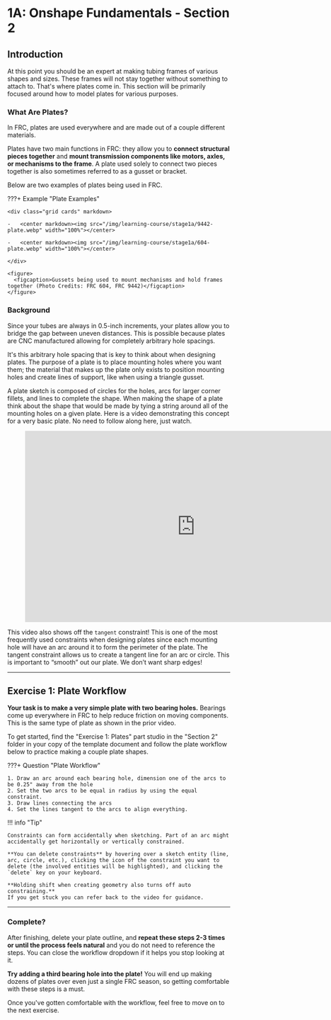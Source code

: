 # 1A: Onshape Fundamentals - Section 2
## Introduction

At this point you should be an expert at making tubing frames of various shapes and sizes. These frames will not stay together without something to attach to. That's where plates come in. This section will be primarily focused around how to model plates for various purposes.

### What Are Plates?

In FRC, plates are used everywhere and are made out of a couple different materials.

Plates have two main functions in FRC: they allow you to **connect structural pieces together** and **mount transmission components like motors, axles, or mechanisms to the frame**. A plate used solely to connect two pieces together is also sometimes referred to as a gusset or bracket. 

Below are two examples of plates being used in FRC.

???+ Example "Plate Examples"

    <div class="grid cards" markdown>

    -   <center markdown><img src="/img/learning-course/stage1a/9442-plate.webp" width="100%"></center>

    -   <center markdown><img src="/img/learning-course/stage1a/604-plate.webp" width="100%"></center>

    </div>

    <figure>
      <figcaption>Gussets being used to mount mechanisms and hold frames together (Photo Credits: FRC 604, FRC 9442)</figcaption>
    </figure>



### Background

Since your tubes are always in 0.5-inch increments, your plates allow you to bridge the gap between uneven distances. This is possible because plates are CNC manufactured allowing for completely arbitrary hole spacings.

It's this arbitrary hole spacing that is key to think about when designing plates. The purpose of a plate is to place mounting holes where you want them; the material that makes up the plate only exists to position mounting holes and create lines of support, like when using a triangle gusset.

A plate sketch is composed of circles for the holes, arcs for larger corner fillets, and lines to complete the shape. When making the shape of a plate think about the shape that would be made by tying a string around all of the mounting holes on a given plate. Here is a video demonstrating this concept for a very basic plate. No need to follow along here, just watch.

<figure>
    <iframe width="768" height="432" src="https://www.youtube.com/embed/mXzX9wmipV8?rel=0" title="YouTube video player" frameborder="0" allow="accelerometer; autoplay; clipboard-write; encrypted-media; gyroscope; picture-in-picture; web-share" allowfullscreen vq="hd1080"></iframe>
</figure>

This video also shows off the `tangent` constraint! This is one of the most frequently used constraints when designing plates since each mounting hole will have an arc around it to form the perimeter of the plate. The tangent constraint allows us to create a tangent line for an arc or circle. This is important to “smooth” out our plate. We don’t want sharp edges!

---

## Exercise 1: Plate Workflow

**Your task is to make a very simple plate with two bearing holes.** Bearings come up everywhere in FRC to help reduce friction on moving components. This is the same type of plate as shown in the prior video.

To get started, find the "Exercise 1: Plates" part studio in the "Section 2" folder in your copy of the template document and follow the plate workflow below to practice making a couple plate shapes.

???+ Question "Plate Workflow"

    1. Draw an arc around each bearing hole, dimension one of the arcs to be 0.25" away from the hole 
    2. Set the two arcs to be equal in radius by using the equal constraint.
    3. Draw lines connecting the arcs
    4. Set the lines tangent to the arcs to align everything.

!!! info "Tip"

    Constraints can form accidentally when sketching. Part of an arc might accidentally get horizontally or vertically constrained.
    
    **You can delete constraints** by hovering over a sketch entity (line, arc, circle, etc.), clicking the icon of the constraint you want to delete (the involved entities will be highlighted), and clicking the `delete` key on your keyboard.
    
    **Holding shift when creating geometry also turns off auto constraining.** 
    If you get stuck you can refer back to the video for guidance.

---

### Complete?

After finishing, delete your plate outline, and **repeat these steps 2-3 times or until the process feels natural** and you do not need to reference the steps. You can close the workflow dropdown if it helps you stop looking at it.

**Try adding a third bearing hole into the plate!** You will end up making dozens of plates over even just a single FRC season, so getting comfortable with these steps is a must.

Once you've gotten comfortable with the workflow, feel free to move on to the next exercise.

<br>
